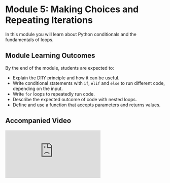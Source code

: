 # Module 5: Making Choices and Repeating Iterations

In this module you will learn about Python conditionals and the fundamentals of loops. 

## Module Learning Outcomes

By the end of the module, students are expected to:

- Explain the DRY principle and how it can be useful.
- Write conditional statements with `if`, `elif` and `else` to run different code, depending on the input.
- Write `for` loops to repeatedly run code.
- Describe the expected outcome of code with nested loops.
- Define and use a function that accepts parameters and returns values.

## Accompanied Video 

<div class="youtube">
<iframe class="responsive-iframe" src="https://www.youtube.com/embed/w7cfM6ReOzU?rel=0?start=0&end=50" frameborder="0" allow="accelerometer; autoplay="0"; encrypted-media; gyroscope; picture-in-picture" allowfullscreen></iframe>
</div>
